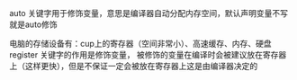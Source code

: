 auto 关键字用于修饰变量，意思是编译器自动分配内存空间，默认声明变量不写就是auto修饰

电脑的存储设备有：cup上的寄存器（空间非常小）、高速缓存、内存、硬盘
register 关键字的作用是修饰变量，
被修饰的变量在编译时会被建议放在寄存器上（这样更快），但是不保证一定会被放在寄存器上这是由编译器决定的